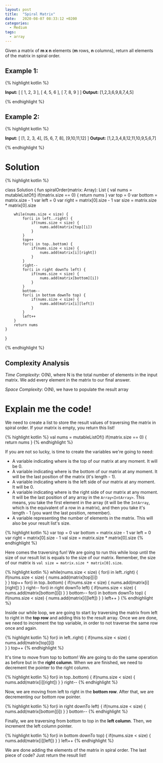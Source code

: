 ```yaml
---
layout: post
title:  "Spiral Matrix"
date:   2020-08-07 08:33:12 +0200
categories:
  - Medium
tags:
  - array
---
```

Given a matrix of __m x n__ elements (__m__ rows, __n__ columns), return all elements of the matrix in spiral order.

## Example 1:

{% highlight kotlin %}

**Input:**
[
 [ 1, 2, 3 ],
 [ 4, 5, 6 ],
 [ 7, 8, 9 ]
]
**Output:** [1,2,3,6,9,8,7,4,5]

{% endhighlight %}

## Example 2:

{% highlight kotlin %}

**Input:**
[
  [1, 2, 3, 4],
  [5, 6, 7, 8],
  [9,10,11,12]
]
**Output:** [1,2,3,4,8,12,11,10,9,5,6,7]

{% endhighlight %}

# Solution

{% highlight kotlin %}

class Solution {
    fun spiralOrder(matrix: Array<IntArray>): List<Int> {
        val nums = mutableListOf<Int>()
        if(matrix.size == 0) {
            return nums
        }
        var top = 0
        var bottom = matrix.size - 1
        var left = 0
        var right = matrix[0].size - 1
        var size = matrix.size * matrix[0].size

        while(nums.size < size) {
            for(i in left..right) {
                if(nums.size < size) {
                    nums.add(matrix[top][i])   
                }
            }
            top++
            for(i in top..bottom) {
                if(nums.size < size) {
                    nums.add(matrix[i][right])
                }
            }
            right--
            for(i in right downTo left) {
                if(nums.size < size) {
                    nums.add(matrix[bottom][i])
                }
            }
            bottom--
            for(i in bottom downTo top) {
                if(nums.size < size) {
                    nums.add(matrix[i][left])
                }
            }
            left++
        }
        return nums
    }
}

{% endhighlight %}

## Complexity Analysis

_Time Complexity_: O(N), where N is the total number of elements in the input matrix. We add every element in the matrix to our final answer.

_Space Complexity_: O(N), we have to populate the result array

# Explain me the code!

We need to create a list to store the result values of traversing the matrix in spiral order. If your matrix is empty, you return this list!

{% highlight kotlin %}
val nums = mutableListOf<Int>()
if(matrix.size == 0) {
    return nums
}
{% endhighlight %}

If you are not so lucky, is time to create the variables we're going to need:

- A variable indicating where is the top of our matrix at any moment. It will be 0.
- A variable indicating where is the bottom of our matrix at any moment. It will be the last position of the matrix (it's length - 1).
- A variable indicating where is the left side of our matrix at any moment. It will be 0.
- A variable indicating where is the right side of our matrix at any moment. It will be the last position of any array in the `Array<IntArray>`. This means, you take the first element in the array (it will be the `IntArray`, which is the equivalent of a row in a matrix), and then you take it's length - 1 (you want the last position, remember).
- A variable representing the number of elements in the matrix. This will also be your result list's size.

{% highlight kotlin %}
var top = 0
var bottom = matrix.size - 1
var left = 0
var right = matrix[0].size - 1
val size = matrix.size * matrix[0].size
{% endhighlight %}

Here comes the traversing fun! We are going to run this while loop until the size of our result list is equals to the size of our matrix.
Remember, the size of our matrix is `val size = matrix.size * matrix[0].size`.

{% highlight kotlin %}
while(nums.size < size) {
    for(i in left..right) {
        if(nums.size < size) {
            nums.add(matrix[top][i])   
        }
    }
    top++
    for(i in top..bottom) {
        if(nums.size < size) {
            nums.add(matrix[i][right])
        }
    }
    right--
    for(i in right downTo left) {
        if(nums.size < size) {
            nums.add(matrix[bottom][i])
        }
    }
    bottom--
    for(i in bottom downTo top) {
        if(nums.size < size) {
            nums.add(matrix[i][left])
        }
    }
    left++
}
{% endhighlight %}

Inside our while loop, we are going to start by traversing the matrix from left to right in the **top row** and adding this to the result array.
Once we are done, we need to increment the top variable, in order to not traverse the same row once and again.

{% highlight kotlin %}
for(i in left..right) {
    if(nums.size < size) {
        nums.add(matrix[top][i])   
    }
}
top++
{% endhighlight %}

It's time to move from top to bottom! We are going to do the same operation as before but in the **right column**.
When we are finished, we need to decrement the pointer to the right column.

{% highlight kotlin %}
for(i in top..bottom) {
    if(nums.size < size) {
        nums.add(matrix[i][right])
    }
}
right--
{% endhighlight %}

Now, we are moving from left to right in the **bottom row**. After that, we are decrementing our bottom row pointer.

{% highlight kotlin %}
for(i in right downTo left) {
    if(nums.size < size) {
        nums.add(matrix[bottom][i])
    }
}
bottom--
{% endhighlight %}

Finally, we are traversing from bottom to top in the **left column**. Then, we increment the left column pointer.

{% highlight kotlin %}
for(i in bottom downTo top) {
    if(nums.size < size) {
        nums.add(matrix[i][left])
    }
}
left++
{% endhighlight %}

We are done adding the elements of the matrix in spiral order. The last piece of code? Just return the result list!
